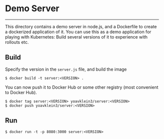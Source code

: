 
# Demo Server
---

This directory contains a demo server in node.js, and a Dockerfile to create a dockerized application of it.
You can use this as a demo application for playing with Kubernetes: Build several versions of it to experience with
rollouts etc.

## Build
Specify the version in the `server.js` file, and build the image
```
$ docker build -t server:<VERSION> .
```

You can now push it to Docker Hub or some other registry (most convenient to Docker Hub).
```
$ docker tag server:<VERSION> yoavklein3/server:<VERSION>
$ docker push yoavklein3/server:<VERSION>
```


## Run
```
$ docker run -t -p 8080:3000 server:<VERSION>
```
